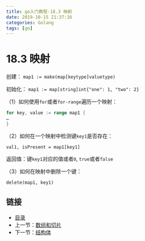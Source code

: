 ```yaml
---
title: go入门教程-18.3 映射   
date: 2019-10-15 21:37:16   
categories: Golang   
tags: [go]   
---
```

# 18.3 映射

创建：    `map1 := make(map[keytype]valuetype)`

初始化：   `map1 := map[string]int{"one": 1, "two": 2}`

（1）如何使用`for`或者`for-range`遍历一个映射：

```go
for key, value := range map1 {
…
}
```

（2）如何在一个映射中检测键`key1`是否存在：

`val1, isPresent = map1[key1]`

返回值：键`key1`对应的值或者`0`, `true`或者`false`
    
（3）如何在映射中删除一个键：

`delete(map1, key1)`

## 链接

- [目录](go入门教程-目录.md)
- 上一节：[数组和切片](18.2.md)
- 下一节：[结构体](18.4.md)